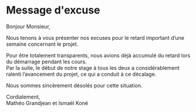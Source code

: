 # Message d'excuse

Bonjour Monsieur,

Nous tenons à vous présenter nos excuses pour le retard important d’une semaine concernant le projet.

Pour être totalement transparents, nous avions déjà accumulé du retard lors du démarrage pendant les cours.  
Par la suite, le début de notre stage à tous les deux a considérablement ralenti l’avancement du projet, ce qui a conduit à ce décalage.

Nous sommes sincèrement désolés pour cette situation.

Cordialement,  
Mathéo Grandjean et Ismaël Koné
